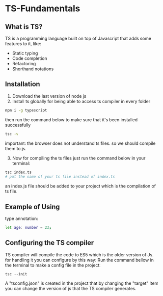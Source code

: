 # TS-Fundamentals 

## What is TS?

TS is a programming language built on top of Javascript that adds some features to it, like:
- Static typing
- Code completion
- Refactoring
- Shorthand notations

## Installation
1. Download the last version of node js
2. Install ts globally for being able to access ts compiler in every folder
```bash
npm i -g typescript
```
then run the command below to make sure that it's been installed successfully
```bash
tsc -v
```
important: the browser does not understand ts files. so we should compile them to js.

3. Now for compiling the ts files just run the command below in your terminal:
```bash
tsc index.ts
# put the name of your ts file instead of index.ts
```
an index.js file should be added to your project which is the compilation of ts file.
## Example of Using
type annotation:
```bash
let age: number = 23;
```
## Configuring the TS compiler
TS compiler will compile the code to ES5 which is the older version of Js. for handling it you can configure by this way:
Run the command bellow in the terminal to make a config file in the project:
```push
tsc --init
```
A "tsconfig.json" is created in the project that by changing the "target" item you can change the version of js that the TS compiler generates.


